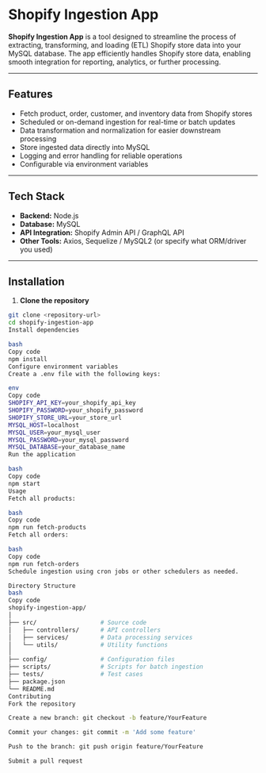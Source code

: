 # Shopify Ingestion App

**Shopify Ingestion App** is a tool designed to streamline the process of extracting, transforming, and loading (ETL) Shopify store data into your MySQL database. The app efficiently handles Shopify store data, enabling smooth integration for reporting, analytics, or further processing.

---

## Features
- Fetch product, order, customer, and inventory data from Shopify stores
- Scheduled or on-demand ingestion for real-time or batch updates
- Data transformation and normalization for easier downstream processing
- Store ingested data directly into MySQL
- Logging and error handling for reliable operations
- Configurable via environment variables

---

## Tech Stack
- **Backend:** Node.js
- **Database:** MySQL
- **API Integration:** Shopify Admin API / GraphQL API
- **Other Tools:** Axios, Sequelize / MySQL2 (or specify what ORM/driver you used)

---

## Installation

1. **Clone the repository**
```bash
git clone <repository-url>
cd shopify-ingestion-app
Install dependencies

bash
Copy code
npm install
Configure environment variables
Create a .env file with the following keys:

env
Copy code
SHOPIFY_API_KEY=your_shopify_api_key
SHOPIFY_PASSWORD=your_shopify_password
SHOPIFY_STORE_URL=your_store_url
MYSQL_HOST=localhost
MYSQL_USER=your_mysql_user
MYSQL_PASSWORD=your_mysql_password
MYSQL_DATABASE=your_database_name
Run the application

bash
Copy code
npm start
Usage
Fetch all products:

bash
Copy code
npm run fetch-products
Fetch all orders:

bash
Copy code
npm run fetch-orders
Schedule ingestion using cron jobs or other schedulers as needed.

Directory Structure
bash
Copy code
shopify-ingestion-app/
│
├── src/                  # Source code
│   ├── controllers/      # API controllers
│   ├── services/         # Data processing services
│   └── utils/            # Utility functions
│
├── config/               # Configuration files
├── scripts/              # Scripts for batch ingestion
├── tests/                # Test cases
├── package.json
└── README.md
Contributing
Fork the repository

Create a new branch: git checkout -b feature/YourFeature

Commit your changes: git commit -m 'Add some feature'

Push to the branch: git push origin feature/YourFeature

Submit a pull request
